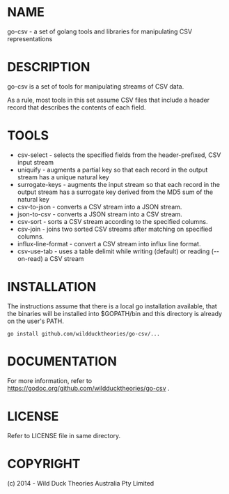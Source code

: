 NAME
====
go-csv - a set of golang tools and libraries for manipulating CSV representations

DESCRIPTION
===========
go-csv is a set of tools for manipulating streams of CSV data.

As a rule, most tools in this set assume CSV files that include a header record that describes the contents of each field.

TOOLS
=====
* csv-select - selects the specified fields from the header-prefixed, CSV input stream
* uniquify - augments a partial key so that each record in the output stream has a unique natural key
* surrogate-keys - augments the input stream so that each record in the output stream has a surrogate key derived from the MD5 sum of the natural key
* csv-to-json - converts a CSV stream into a JSON stream.
* json-to-csv - converts a JSON stream into a CSV stream.
* csv-sort - sorts a CSV stream according to the specified columns.
* csv-join - joins two sorted CSV streams after matching on specified columns.
* influx-line-format - convert a CSV stream into influx line format.
* csv-use-tab - uses a table delimit while writing (default) or reading (--on-read) a CSV stream

INSTALLATION
============
The instructions assume that there is a local go installation available, that the binaries
will be installed into $GOPATH/bin and this directory is already on the user's PATH.

	go install github.com/wildducktheories/go-csv/...

DOCUMENTATION
=============
For more information, refer to https://godoc.org/github.com/wildducktheories/go-csv .

LICENSE
=======
Refer to LICENSE file in same directory.

COPYRIGHT
=========
(c) 2014 - Wild Duck Theories Australia Pty Limited